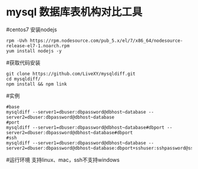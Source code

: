 mysql 数据库表机构对比工具
=====

#centos7 安装nodejs
```
rpm -Uvh https://rpm.nodesource.com/pub_5.x/el/7/x86_64/nodesource-release-el7-1.noarch.rpm
yum install nodejs -y
```

#获取代码安装
```
git clone https://github.com/LiveXY/mysqldiff.git
cd mysqldiff/
npm install && npm link
```

#实例
```
#base
mysqldiff --server1=dbuser:dbpassword@dbhost~database --server2=dbuser:dbpassword@dbhost~database
#port
mysqldiff --server1=dbuser:dbpassword@dbhost~database#dbport --server2=dbuser:dbpassword@dbhost~database#dbport
#ssh
mysqldiff --server1=dbuser:dbpassword@dbhost~database --server2=dbuser:dbpassword@dbhost~database:dbport+sshuser:sshpassword@sshhost:sshport
```

#运行环境
支持linux、mac，ssh不支持windows
